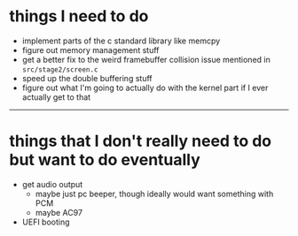 # things I need to do
 - implement parts of the c standard library like memcpy
 - figure out memory management stuff
 - get a better fix to the weird framebuffer collision issue mentioned in `src/stage2/screen.c`
 - speed up the double buffering stuff
 - figure out what I'm going to actually do with the kernel part if I ever actually get to that

<hr>

# things that I don't really need to do but want to do eventually
 - get audio output
	- maybe just pc beeper, though ideally would want something with PCM
	- maybe AC97
 - UEFI booting
